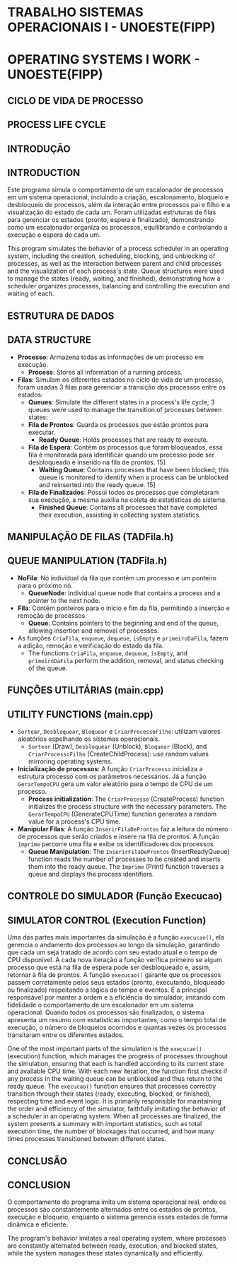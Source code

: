 # TRABALHO SISTEMAS OPERACIONAIS I - UNOESTE(FIPP)
# OPERATING SYSTEMS I WORK - UNOESTE(FIPP)

## CICLO DE VIDA DE PROCESSO
## PROCESS LIFE CYCLE

## INTRODUÇÃO
## INTRODUCTION
Este programa simula o comportamento de um escalonador de processos em um sistema operacional, incluindo a criação, escalonamento, bloqueio e desbloqueio de processos, além da interação entre processos pai e filho e a visualização do estado de cada um.
Foram utilizadas estruturas de filas para gerenciar os estados (pronto, espera e finalizado), demonstrando como um escalonador organiza os processos, equilibrando e controlando a execução e espera de cada um.

This program simulates the behavior of a process scheduler in an operating system, including the creation, scheduling, blocking, and unblocking of processes, as well as the interaction between parent and child processes and the visualization of each process's state.
Queue structures were used to manage the states (ready, waiting, and finished), demonstrating how a scheduler organizes processes, balancing and controlling the execution and waiting of each.

## ESTRUTURA DE DADOS
## DATA STRUCTURE

* **Processo**: Armazena todas as informações de um processo em execução.
    * **Process**: Stores all information of a running process.
* **Filas**: Simulam os diferentes estados no ciclo de vida de um processo, foram usadas 3 filas para gerenciar a transição dos processos entre os estados:
    * **Queues**: Simulate the different states in a process's life cycle; 3 queues were used to manage the transition of processes between states:
    * **Fila de Prontos**: Guarda os processos que estão prontos para executar.
        * **Ready Queue**: Holds processes that are ready to execute.
    * **Fila de Espera**: Contém os processos que foram bloqueados, essa fila é monitorada para identificar quando um processo pode ser desbloqueado e inserido na fila de prontos. 15]
        * **Waiting Queue**: Contains processes that have been blocked; this queue is monitored to identify when a process can be unblocked and reinserted into the ready queue. 15]
    * **Fila de Finalizados**: Possui todos os processos que completaram sua execução, a mesma auxilia na coleta de estatísticas do sistema.
        * **Finished Queue**: Contains all processes that have completed their execution, assisting in collecting system statistics.

## MANIPULAÇÃO DE FILAS (TADFila.h)
## QUEUE MANIPULATION (TADFila.h)

* **NoFila**: Nó individual da fila que contém um processo e um ponteiro para o próximo nó.
    * **QueueNode**: Individual queue node that contains a process and a pointer to the next node.
* **Fila**: Contém ponteiros para o início e fim da fila, permitindo a inserção e remoção de processos.
    * **Queue**: Contains pointers to the beginning and end of the queue, allowing insertion and removal of processes.
* As funções `CriaFila`, `enqueue`, `dequeue`, `isEmpty` e `primeiroDaFila`, fazem a adição, remoção e verificação do estado da fila.
    * The functions `CriaFila`, `enqueue`, `dequeue`, `isEmpty`, and `primeiroDaFila` perform the addition, removal, and status checking of the queue.

## FUNÇÕES UTILITÁRIAS (main.cpp)
## UTILITY FUNCTIONS (main.cpp)

* `Sortear`, `Desbloquear`, `Bloquear` e `CriarProcessoFilho`: utilizam valores aleatórios espelhando os sistemas operacionais.
    * `Sortear` (Draw), `Desbloquear` (Unblock), `Bloquear` (Block), and `CriarProcessoFilho` (CreateChildProcess): use random values mirroring operating systems.
* **Inicialização de processos**: A função `CriarProcesso` inicializa a estrutura processo com os parâmetros necessários. Já a função `GerarTempoCPU` gera um valor aleatório para o tempo de CPU de um processo.
    * **Process initialization**: The `CriarProcesso` (CreateProcess) function initializes the process structure with the necessary parameters. The `GerarTempoCPU` (GenerateCPUTime) function generates a random value for a process's CPU time.
* **Manipular Filas**: A função `InserirFilaDeProntos` faz a leitura do número de processos que serão criados e insere na fila de prontos. A função `Imprime` percorre uma fila e exibe os identificadores dos processos.
    * **Queue Manipulation**: The `InserirFilaDeProntos` (InsertReadyQueue) function reads the number of processes to be created and inserts them into the ready queue. The `Imprime` (Print) function traverses a queue and displays the process identifiers.

## CONTROLE DO SIMULADOR (Função Execucao)
## SIMULATOR CONTROL (Execution Function)

Uma das partes mais importantes da simulação é a função `execucao()`, ela gerencia o andamento dos processos ao longo da simulação, garantindo que cada um seja tratado de acordo com seu estado atual e o tempo de CPU disponível. A cada nova iteração a função verifica primeiro se algum processo que está na fila de espera pode ser desbloqueado e, assim, retornar à fila de prontos.
A função `execucao()` garante que os processos passem corretamente pelos seus estados (pronto, executando, bloqueado ou finalizado) respeitando a lógica de tempo e eventos. É a principal responsável por manter a ordem e a eficiência do simulador, imitando com fidelidade o comportamento de um escalonador em um sistema operacional.
Quando todos os processos são finalizados, o sistema apresenta um resumo com estatísticas importantes, como o tempo total de execução, o número de bloqueios ocorridos e quantas vezes os processos transitaram entre os diferentes estados.

One of the most important parts of the simulation is the `execucao()` (execution) function, which manages the progress of processes throughout the simulation, ensuring that each is handled according to its current state and available CPU time. With each new iteration, the function first checks if any process in the waiting queue can be unblocked and thus return to the ready queue.
The `execucao()` function ensures that processes correctly transition through their states (ready, executing, blocked, or finished), respecting time and event logic. It is primarily responsible for maintaining the order and efficiency of the simulator, faithfully imitating the behavior of a scheduler in an operating system.
When all processes are finalized, the system presents a summary with important statistics, such as total execution time, the number of blockages that occurred, and how many times processes transitioned between different states.

## CONCLUSÃO
## CONCLUSION

O comportamento do programa imita um sistema operacional real, onde os processos são constantemente alternados entre os estados de prontos, execução e bloqueio, enquanto o sistema gerencia esses estados de forma dinâmica e eficiente.

The program's behavior imitates a real operating system, where processes are constantly alternated between ready, execution, and blocked states, while the system manages these states dynamically and efficiently.